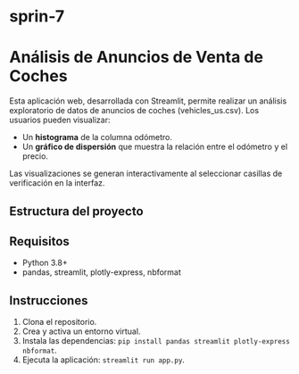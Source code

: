 # sprin-7
# Análisis de Anuncios de Venta de Coches

Esta aplicación web, desarrollada con Streamlit, permite realizar un análisis exploratorio de datos de anuncios de coches (vehicles_us.csv). Los usuarios pueden visualizar:

- Un **histograma** de la columna odómetro.
- Un **gráfico de dispersión** que muestra la relación entre el odómetro y el precio.

Las visualizaciones se generan interactivamente al seleccionar casillas de verificación en la interfaz.

## Estructura del proyecto
## Requisitos
- Python 3.8+
- pandas, streamlit, plotly-express, nbformat

## Instrucciones
1. Clona el repositorio.
2. Crea y activa un entorno virtual.
3. Instala las dependencias: `pip install pandas streamlit plotly-express nbformat`.
4. Ejecuta la aplicación: `streamlit run app.py`.